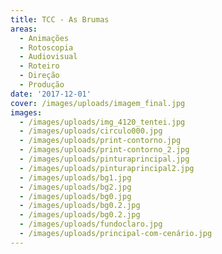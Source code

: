 ```yaml
---
title: TCC - As Brumas
areas:
  - Animações
  - Rotoscopia
  - Audiovisual
  - Roteiro
  - Direção
  - Produção
date: '2017-12-01'
cover: /images/uploads/imagem_final.jpg
images:
  - /images/uploads/img_4120_tentei.jpg
  - /images/uploads/circulo000.jpg
  - /images/uploads/print-contorno.jpg
  - /images/uploads/print-contorno_2.jpg
  - /images/uploads/pinturaprincipal.jpg
  - /images/uploads/pinturaprincipal2.jpg
  - /images/uploads/bg1.jpg
  - /images/uploads/bg2.jpg
  - /images/uploads/bg0.jpg
  - /images/uploads/bg0.2.jpg
  - /images/uploads/bg0.2.jpg
  - /images/uploads/fundoclaro.jpg
  - /images/uploads/principal-com-cenário.jpg
---
```


